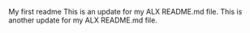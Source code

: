 My first readme
This is an update for my ALX README.md file.
This is another update for my ALX README.md file.
